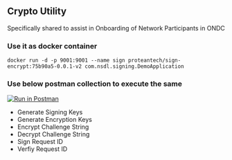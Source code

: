 ## Crypto Utility 
Specifically shared to assist in Onboarding of Network Participants in ONDC

### Use it as docker container
``docker run -d -p 9001:9001 --name sign proteantech/sign-encrypt:75b90a5-0.0.1-v2 com.nsdl.signing.DemoApplication``



### Use below postman collection to execute the same 


<div class="postman-run-button"
data-postman-action="collection/fork"
data-postman-var-1="21537714-5c85c5b7-09b9-4e50-ab39-000ee78f91e6"
data-postman-collection-url="entityId=21537714-5c85c5b7-09b9-4e50-ab39-000ee78f91e6&entityType=collection&workspaceId=53a76419-024e-450d-a188-c32507739a55"></div>
<script type="text/javascript">
  (function (p,o,s,t,m,a,n) {
    !p[s] && (p[s] = function () { (p[t] || (p[t] = [])).push(arguments); });
    !o.getElementById(s+t) && o.getElementsByTagName("head")[0].appendChild((
      (n = o.createElement("script")),
      (n.id = s+t), (n.async = 1), (n.src = m), n
    ));
  }(window, document, "_pm", "PostmanRunObject", "https://run.pstmn.io/button.js"));
</script>


[![Run in Postman](https://run.pstmn.io/button.svg)](https://god.gw.postman.com/run-collection/21537714-5c85c5b7-09b9-4e50-ab39-000ee78f91e6?action=collection%2Ffork&collection-url=entityId=21537714-5c85c5b7-09b9-4e50-ab39-000ee78f91e6&entityType=collection&workspaceId=53a76419-024e-450d-a188-c32507739a55)


* Generate Signing Keys
* Generate Encryption Keys
* Encrypt Challenge String
* Decrypt Challenge String
* Sign Request ID
* Verfiy Request ID
